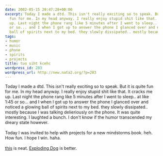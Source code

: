 ```yaml
---
date: 2002-05-15 20:47:28+00:00
excerpt: Today I made a dtd. This isn't really exciting so to speak. But it is quite
  fun for me. In my head anyway. I really enjoy stupid shit like that. It cracks me
  up. Last night the phone rang like 5 minutes after I went to sleep.. at like 1:45
  or so... and I when I got up to answer the phone I glanced over and noticed a glowing
  ball of spirits next to my bed. they slowly dissipated.. mostly because ...
tags:
- humor
- music
- phone
- spirits
- projects
title: tuo siht kcehc
wordpress_id: 283
wordpress_url: http://new.nata2.org/?p=283
---
```


Today I made a dtd. This isn't really exciting so to speak. But it is quite fun for me. In my head anyway. I really enjoy stupid shit like that. It cracks me up. Last night the phone rang like 5 minutes after I went to sleep.. at like 1:45 or so... and I when I got up to answer the phone I glanced over and noticed a glowing ball of spirits next to my bed. they slowly dissipated.. mostly because I was talking delieriously on the phone. It was quite interesting. I laughted a bunch. I don't know if the humor transcended my dreary state however. <br/><br/>Today I was invited to help with projects for a new mindstorms book. heh. How fun. I hope I win. haha.
<br/><br/>
<a href=" http://www.boardsmag.com/screeningroom/musicvideos/220/">this</a> is neat. <a href="http://www.explodingdog.com">Exploding Dog</a> is better.